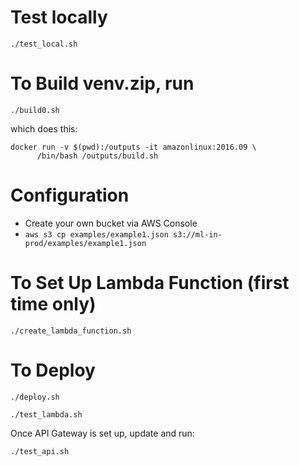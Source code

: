 # Test locally

`./test_local.sh`

# To Build venv.zip, run

```
./build0.sh
```

which does this:

```
docker run -v $(pwd):/outputs -it amazonlinux:2016.09 \
      /bin/bash /outputs/build.sh
```

# Configuration

* Create your own bucket via AWS Console
* `aws s3 cp examples/example1.json s3://ml-in-prod/examples/example1.json`

# To Set Up Lambda Function (first time only)

```
./create_lambda_function.sh
```

# To Deploy

```
./deploy.sh
```

```
./test_lambda.sh
```

Once API Gateway is set up, update and run:

```
./test_api.sh
```
